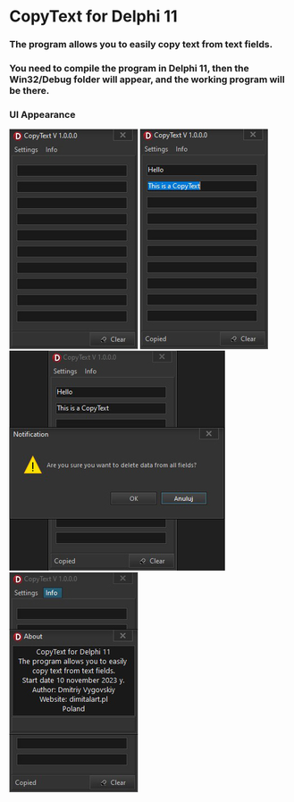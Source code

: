 # CopyText for Delphi 11
### The program allows you to easily copy text from text fields.
### You need to compile the program in Delphi 11, then the Win32/Debug folder will appear, and the working program will be there.
### UI Appearance
![Image CopyText](/img/CopyText2.jpg)
![Image CopyText](/img/CopyText1.jpg)
![Image CopyText](/img/CopyText4.jpg)
![Image CopyText](/img/CopyText3.jpg)
